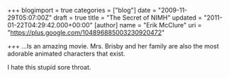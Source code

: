 +++
blogimport = true
categories = ["blog"]
date = "2009-11-29T05:07:00Z"
draft = true
title = "The Secret of NIMH"
updated = "2011-01-22T04:29:42.000+00:00"
[author]
name = "Erik McClure"
uri = "https://plus.google.com/104896885003230920472"

+++
...Is an amazing movie. Mrs. Brisby and her family are also the most adorable animated characters that exist.

I hate this stupid sore throat.